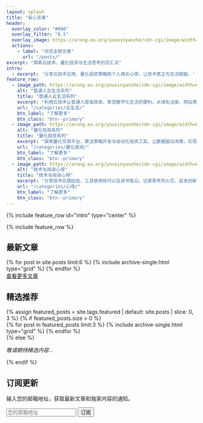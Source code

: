 ```yaml
---
layout: splash
title: "有心言者"
header:
  overlay_color: "#000"
  overlay_filter: "0.5"
  overlay_image: https://arong.eu.org/youxinyanzhe/cdn-cgi/image/width=1920,quality=85,fit=scale-down/https://imagedelivery.net/WQEpklwOF67ACUS0Tgsufw/dfa9d2a3-3054-46d8-241e-717209aaf600/wide
  actions:
    - label: "浏览全部文章"
      url: "/posts/"
excerpt: "探索云技术、量化投资与生活思考的交汇点"
intro: 
  - excerpt: '分享云技术应用、量化投资策略和个人成长心得，让技术真正为生活赋能。'
feature_row:
  - image_path: https://arong.eu.org/youxinyanzhe/cdn-cgi/image/width=600,quality=85/https://imagedelivery.net/WQEpklwOF67ACUS0Tgsufw/c553d355-9a2e-4753-4a47-9009b7cab200/medium
    alt: "普通人云生活系列"
    title: "普通人云生活系列"
    excerpt: "利用云技术让普通人提高效率，享受数字化生活的便利。从域名注册、网站搭建到云服务应用的全方位指南。"
    url: "/categories/云生活/"
    btn_label: "了解更多"
    btn_class: "btn--primary"
  - image_path: https://arong.eu.org/youxinyanzhe/cdn-cgi/image/width=600,quality=85/https://imagedelivery.net/WQEpklwOF67ACUS0Tgsufw/e35cd10a-83b4-4939-ecb6-35edeb1a2d00/medium
    alt: "量化投资系列"
    title: "量化投资系列"
    excerpt: "探索量化交易平台、算法策略开发与自动化投资工具。让数据驱动决策，实现更科学的投资方法。"
    url: "/categories/量化投资/"
    btn_label: "了解更多"
    btn_class: "btn--primary"
  - image_path: https://arong.eu.org/youxinyanzhe/cdn-cgi/image/width=600,quality=85/https://imagedelivery.net/WQEpklwOF67ACUS0Tgsufw/25b4d7c3-4f8e-4b62-5b9e-9fe1a6c10200/medium
    alt: "技术与阅读心得"
    title: "技术与阅读心得"
    excerpt: "分享技术实践经验、工具使用技巧以及读书笔记。记录思考的火花，启发创新的灵感。"
    url: "/categories/心得/"
    btn_label: "了解更多"
    btn_class: "btn--primary"
---
```


{% include feature_row id="intro" type="center" %}

{% include feature_row %}

<div class="latest-posts">
  <h2 class="archive__subtitle">最新文章</h2>
  <div class="grid__wrapper">
    {% for post in site.posts limit:6 %}
      {% include archive-single.html type="grid" %}
    {% endfor %}
  </div>
  <div class="text-center">
    <a href="/posts/" class="btn btn--primary">查看更多文章</a>
  </div>
</div>

<div class="featured-post">
  <h2 class="archive__subtitle">精选推荐</h2>
  {% assign featured_posts = site.tags.featured | default: site.posts | slice: 0, 3 %}
  {% if featured_posts.size > 0 %}
    <div class="grid__wrapper">
      {% for post in featured_posts limit:3 %}
        {% include archive-single.html type="grid" %}
      {% endfor %}
    </div>
  {% else %}
    <p><em>敬请期待精选内容...</em></p>
  {% endif %}
</div>

<div class="subscribe-section">
  <h2>订阅更新</h2>
  <p>输入您的邮箱地址，获取最新文章和独家内容的通知。</p>
  <!-- 这里可以添加一个邮件订阅表单 -->
  <form action="#" method="post" class="subscription-form">
    <input type="email" name="email" placeholder="您的邮箱地址" required>
    <button type="submit" class="btn btn--primary">订阅</button>
  </form>
</div>